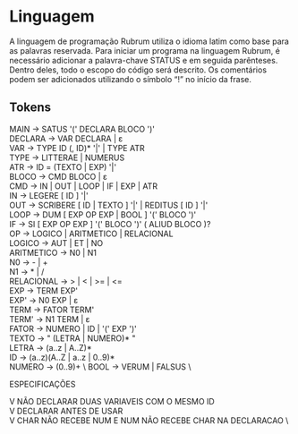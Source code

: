 # Linguagem 

A linguagem de programação Rubrum utiliza o idioma latim como base para as palavras reservada.
Para iniciar um programa na linguagem Rubrum, é necessário adicionar a palavra-chave STATUS e em seguida parênteses. Dentro deles, todo o escopo do
código será descrito. Os comentários podem ser adicionados utilizando o símbolo “!” no início da frase.

## Tokens

MAIN       -> SATUS '(' DECLARA BLOCO ')' \
DECLARA    -> VAR DECLARA | ε \
VAR        -> TYPE ID (, ID)* '|' | TYPE ATR \
TYPE       -> LITTERAE | NUMERUS \
ATR        -> ID = (TEXTO | EXP) '|' \
BLOCO      -> CMD BLOCO | ε \
CMD        -> IN | OUT | LOOP | IF | EXP | ATR \
IN         -> LEGERE [ ID ] '|' \
OUT        -> SCRIBERE [ ID | TEXTO ] '|' | REDITUS [ ID ] '|' \
LOOP       -> DUM [ EXP OP EXP | BOOL ] '(' BLOCO ')' \
IF         -> SI [ EXP OP EXP ] '(' BLOCO ')' ( ALIUD BLOCO )? \
OP         -> LOGICO | ARITMETICO | RELACIONAL\
LOGICO     -> AUT | ET | NO \
ARITMETICO -> N0 | N1 \
N0         -> - | + \
N1         -> * | / \
RELACIONAL -> > | < | >= | <= \
EXP        -> TERM EXP' \
EXP'       -> N0 EXP | ε \
TERM       -> FATOR TERM' \
TERM'      -> N1 TERM | ε \
FATOR      -> NUMERO | ID | '(' EXP ')' \
TEXTO      -> " (LETRA | NUMERO)* " \
LETRA      -> (a..z | A..Z)* \
ID         -> (a..z)(A..Z | a..z | 0..9)* \
NUMERO     -> (0..9)+ \ 
BOOL       -> VERUM | FALSUS  \

ESPECIFICAÇÕES 

V NÃO DECLARAR DUAS VARIAVEIS COM O MESMO ID \
V DECLARAR ANTES DE USAR  \
V CHAR NÃO RECEBE NUM E NUM NÃO RECEBE CHAR NA DECLARACAO \
